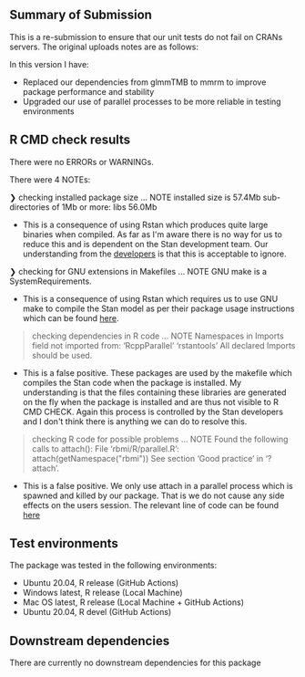 ## Summary of Submission

This is a re-submission to ensure that our unit tests do not fail on CRANs servers. The original uploads notes are as follows:

In this version I have:

* Replaced our dependencies from glmmTMB to mmrm to improve package performance and stability
* Upgraded our use of parallel processes to be more reliable in testing environments

## R CMD check results

There were no ERRORs or WARNINGs.

There were 4 NOTEs:

❯ checking installed package size ... NOTE
    installed size is 57.4Mb
    sub-directories of 1Mb or more:
      libs  56.0Mb

- This is a consequence of using Rstan which produces quite large binaries when compiled. As far as I'm aware there is no way for us to reduce this and is dependent on the Stan development team. Our understanding from the [developers](https://discourse.mc-stan.org/t/using-rstan-in-an-r-package-generates-r-cmd-check-notes/26628) is that this is acceptable to ignore.


❯ checking for GNU extensions in Makefiles ... NOTE
  GNU make is a SystemRequirements.

- This is a consequence of using Rstan which requires us to use GNU make to compile the Stan model as per their package usage instructions which can be found [here](https://cran.r-project.org/web/packages/rstantools/vignettes/minimal-rstan-package.html).


> checking dependencies in R code ... NOTE
Namespaces in Imports field not imported from:
  ‘RcppParallel’ ‘rstantools’
  All declared Imports should be used.

- This is a false positive. These packages are used by the makefile which compiles the Stan code when the package is installed. My understanding is that the files containing these libraries are generated on the fly when the package is installed and are thus not visible to R CMD CHECK. Again this process is controlled by the Stan developers and I don't think there is anything we can do to resolve this. 


> checking R code for possible problems ... NOTE
Found the following calls to attach():
File ‘rbmi/R/parallel.R’:
  attach(getNamespace("rbmi"))
See section ‘Good practice’ in ‘?attach’.

- This is a false positive. We only use attach in a parallel process which is spawned and killed by our package. That is we do not cause any side effects on the users session. The relevant line of code can be found [here](https://github.com/insightsengineering/rbmi/blob/main/R/parallel.R#L27)




## Test environments

The package was tested in the following environments:

- Ubuntu 20.04, R release (GitHub Actions)
- Windows latest, R release (Local Machine)
- Mac OS latest, R release (Local Machine + GitHub Actions)
- Ubuntu 20.04, R devel (GitHub Actions)


## Downstream dependencies

There are currently no downstream dependencies for this package
